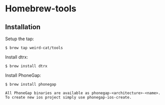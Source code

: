 # Homebrew-tools

## Installation

Setup the tap:

    $ brew tap weird-cat/tools

Install dtrx:

    $ brew install dtrx
    
Install PhoneGap:

	$ brew install phonegap
	
	All PhoneGap binaries are available as phonegap-<architecture>-<name>.
	To create new ios project simply use phonegap-ios-create.



